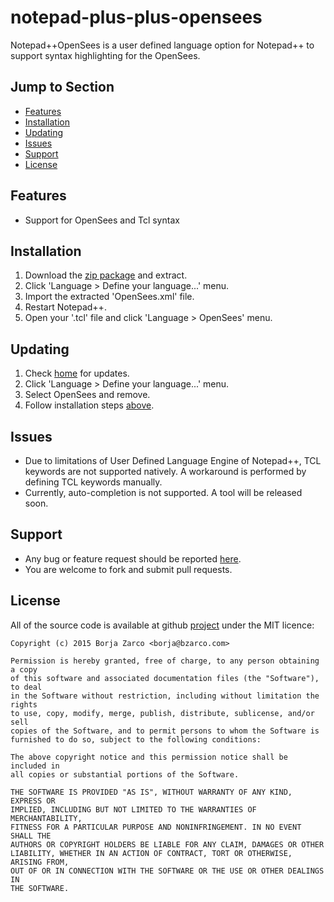 # notepad-plus-plus-opensees
Notepad++OpenSees is a user defined language option for Notepad++ to support syntax highlighting for the OpenSees.

## Jump to Section

- [Features](#features)
- [Installation](#installation)
- [Updating](#updating)
- [Issues](#issues)
- [Support](#support)
- [License](#license)

## Features

- Support for OpenSees and Tcl syntax

## Installation

1. Download the [zip package][zipPackage] and extract.
2. Click 'Language > Define your language...' menu.
3. Import the extracted 'OpenSees.xml' file.
4. Restart Notepad++.
5. Open your '.tcl' file and click 'Language > OpenSees' menu.

## Updating

1. Check [home] for updates.
2. Click 'Language > Define your language...' menu.
3. Select OpenSees and remove.
4. Follow installation steps [above](#installation).

## Issues

- Due to limitations of User Defined Language Engine of Notepad++, TCL keywords are not supported natively. A workaround is performed by defining TCL keywords manually.
- Currently, auto-completion is not supported. A tool will be released soon.

## Support

- Any bug or feature request should be reported [here][issues].
- You are welcome to fork and submit pull requests.

## License

All of the source code is available at github [project][home] under the MIT licence:
```
Copyright (c) 2015 Borja Zarco <borja@bzarco.com>

Permission is hereby granted, free of charge, to any person obtaining a copy
of this software and associated documentation files (the "Software"), to deal
in the Software without restriction, including without limitation the rights
to use, copy, modify, merge, publish, distribute, sublicense, and/or sell
copies of the Software, and to permit persons to whom the Software is
furnished to do so, subject to the following conditions:

The above copyright notice and this permission notice shall be included in
all copies or substantial portions of the Software.

THE SOFTWARE IS PROVIDED "AS IS", WITHOUT WARRANTY OF ANY KIND, EXPRESS OR
IMPLIED, INCLUDING BUT NOT LIMITED TO THE WARRANTIES OF MERCHANTABILITY,
FITNESS FOR A PARTICULAR PURPOSE AND NONINFRINGEMENT. IN NO EVENT SHALL THE
AUTHORS OR COPYRIGHT HOLDERS BE LIABLE FOR ANY CLAIM, DAMAGES OR OTHER
LIABILITY, WHETHER IN AN ACTION OF CONTRACT, TORT OR OTHERWISE, ARISING FROM,
OUT OF OR IN CONNECTION WITH THE SOFTWARE OR THE USE OR OTHER DEALINGS IN
THE SOFTWARE.
```


[home]: https://github.com/aliirmak/notepad-plus-plus-opensees "Home"
[zipPackage]: https://github.com/aliirmak/notepad-plus-plus-opensees/archive/master.zip "Zip Package"
[issues]: https://github.com/aliirmak/notepad-plus-plus-opensees/issues "Issues"
